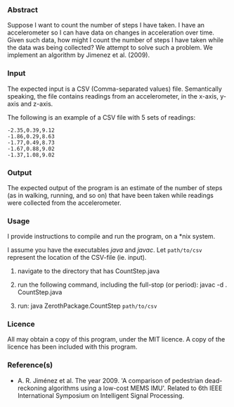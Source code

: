 ### Abstract

Suppose I want to count the number of steps I have taken.
I have an accelerometer so I can have data on changes in acceleration over time.
Given such data, how might I count the number of steps I have taken while
the data was being collected?
We attempt to solve such a problem. We implement an algorithm by Jimenez et al. (2009).

### Input

The expected input is a CSV (Comma-separated values) file.
Semantically speaking, the file contains readings from an accelerometer,
in the x-axis, y-axis and z-axis.

The following is an example of a CSV file with 5 sets of readings:

```
-2.35,0.39,9.12
-1.86,0.29,8.63
-1.77,0.49,8.73
-1.67,0.88,9.02
-1.37,1.08,9.02
```

### Output

The expected output of the program is an estimate of the number of steps
(as in walking, running, and so on) that have been taken while readings
were collected from the accelerometer.

### Usage

I provide instructions to compile and run the program, on a *nix system.

I assume you have the executables *java* and *javac*.
Let `path/to/csv` represent the location of the CSV-file (ie. input).

1. navigate to the directory that has CountStep.java

1. run the following command, including the full-stop (or period): javac -d . CountStep.java

2. run: java ZerothPackage.CountStep `path/to/csv`

### Licence

All may obtain a copy of this program, under the MIT licence. A copy of the licence
has been included with this program.

### Reference(s)

- A. R. Jiménez et al. The year 2009. 'A comparison of pedestrian dead-reckoning algorithms using a low-cost MEMS IMU'. Related to 6th IEEE International Symposium on Intelligent Signal Processing. 